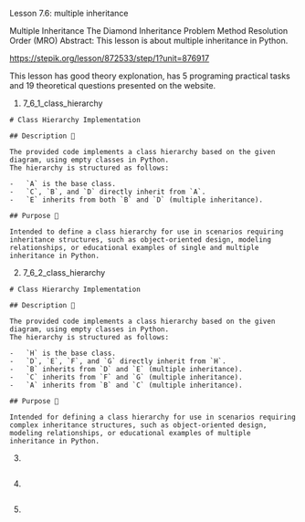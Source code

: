 Lesson 7.6: multiple inheritance

Multiple Inheritance
The Diamond Inheritance Problem
Method Resolution Order (MRO)
Abstract: This lesson is about multiple inheritance in Python.

https://stepik.org/lesson/872533/step/1?unit=876917

This lesson has good theory explonation, has 5 programing practical tasks and 19 theoretical questions presented on the website.

1. 7_6_1_class_hierarchy

```
# Class Hierarchy Implementation

## Description 📝

The provided code implements a class hierarchy based on the given diagram, using empty classes in Python.
The hierarchy is structured as follows:

-   `A` is the base class.
-   `C`, `B`, and `D` directly inherit from `A`.
-   `E` inherits from both `B` and `D` (multiple inheritance).

## Purpose 🎯

Intended to define a class hierarchy for use in scenarios requiring inheritance structures, such as object-oriented design, modeling relationships, or educational examples of single and multiple inheritance in Python.
```

2. 7_6_2_class_hierarchy

```
# Class Hierarchy Implementation

## Description 📝

The provided code implements a class hierarchy based on the given diagram, using empty classes in Python.
The hierarchy is structured as follows:

-   `H` is the base class.
-   `D`, `E`, `F`, and `G` directly inherit from `H`.
-   `B` inherits from `D` and `E` (multiple inheritance).
-   `C` inherits from `F` and `G` (multiple inheritance).
-   `A` inherits from `B` and `C` (multiple inheritance).

## Purpose 🎯

Intended for defining a class hierarchy for use in scenarios requiring complex inheritance structures, such as object-oriented design, modeling relationships, or educational examples of multiple inheritance in Python.
```

3.

```

```

4.

```

```

5.

```

```
